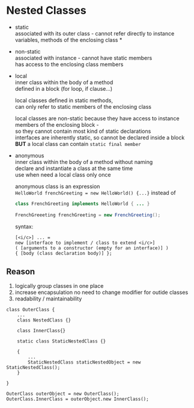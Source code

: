 # Nested Classes

- static  
    associated with its outer class - cannot refer directly to instance variables, methods of the enclosing class *
- non-static  
    associated with instance - cannot have static members  
    has access to the enclosing class members
- local  
    inner class within the body of a method  
    defined in a block (for loop, if clause...)  

    local classes defined in static methods,  
    can only refer to static members of the enclosing class  

    local classes are non-static because they have access to instance members
    of the enclosing block -  
    so they cannot contain most kind of static declarations  
    interfaces are inherently static, so cannot be declared inside a block  
    **BUT** a local class can contain `static final member`
- anonymous  
    inner class within the body of a method without naming  
    declare and instantiate a class at the same time  
    use when need a local class only once  

    anonymous class is an expression  
    `HelloWorld frenchGreeting = new HelloWorld() {...}` instead of  
    ```java
    class FrenchGreeting implements HelloWorld { ... }
        
    FrenchGreeeting frenchGreeting = new FrenchGreeting();
    ```  

    syntax:  
    ```
    [<i/c>] ... = 
    new [interface to implement / class to extend <i/c>]
    ( [arguments to a constructor (empty for an interface)] )
    { [body (class declaration body)] };
    ```


## Reason

1. logically group classes in one place
2. increase encapsulation
    no need to change modifier for outide classes
3. readability / maintainability

```
class OuterClass {
    ...
    class NestedClass {}

    class InnerClass{}

    static class StaticNestedClass {}

    {
        ...
        StaticNestedClass staticNestedObject = new StaticNestedClass();
    }

}

OuterClass outerObject = new OuterClass();
OuterClass.InnerClass = outerObject.new InnerClass();
```
